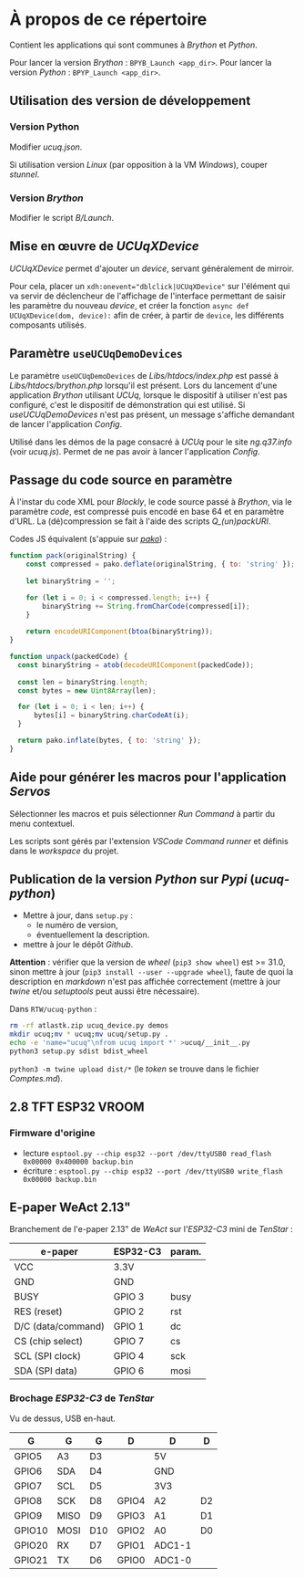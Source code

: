 # À propos de ce répertoire

Contient les applications qui sont communes à *Brython* et *Python*.

Pour lancer la version *Brython* : `BPYB_Launch <app_dir>`.
Pour lancer la version *Python* : `BPYP_Launch <app_dir>`.

## Utilisation des version de développement

### Version Python

Modifier *ucuq.json*.

Si utilisation version *Linux* (par opposition à la VM *Windows*), couper *stunnel*.

### Version *Brython*

Modifier le script *B/Launch*.

## Mise en œuvre de *UCUqXDevice*

*UCUqXDevice* permet d'ajouter un *device*, servant généralement de mirroir.

Pour cela, placer un `xdh:onevent="dblclick|UCUqXDevice"` sur l'élément qui va servir de déclencheur de l'affichage de l'interface permettant de saisir les paramètre du nouveau *device*, et créer la fonction `async def UCUqXDevice(dom, device):` afin de créer, à partir de `device`, les différents composants utilisés.

## Paramètre `useUCUqDemoDevices`

Le paramètre `useUCUqDemoDevices` de *Libs/htdocs/index.php* est passé à *Libs/htdocs/brython.php* lorsqu'il est présent.
Lors du lancement d'une application *Brython* utilisant *UCUq*, lorsque le dispositif à utiliser n'est pas configuré, c'est le dispositif de démonstration qui est utilisé. Si *useUCUqDemoDevices* n'est pas présent, un message s'affiche demandant de lancer l'application *Config*.

Utilisé dans les démos de la page consacré à *UCUq* pour le site *ng.q37.info* (voir *ucuq.js*). Permet de ne pas avoir à lancer l'application *Config*.

## Passage du code source en paramètre

À l'instar du code XML pour *Blockly*, le code source passé à *Brython*, via le paramètre *code*, est compressé puis encodé en base 64 et en paramètre d'URL. La (dé)compression se fait à l'aide des scripts *Q_(un)packURI*.

Codes JS équivalent (s'appuie sur [*pako*](https://cdnjs.com/libraries/pako)) :

```js
function pack(originalString) {
    const compressed = pako.deflate(originalString, { to: 'string' });
    
    let binaryString = '';

    for (let i = 0; i < compressed.length; i++) {
        binaryString += String.fromCharCode(compressed[i]);
    }
    
    return encodeURIComponent(btoa(binaryString));
}

function unpack(packedCode) {
  const binaryString = atob(decodeURIComponent(packedCode));
  
  const len = binaryString.length;
  const bytes = new Uint8Array(len);

  for (let i = 0; i < len; i++) {
      bytes[i] = binaryString.charCodeAt(i);
  }

  return pako.inflate(bytes, { to: 'string' });
}
```

## Aide pour générer les macros pour l'application *Servos*

Sélectionner les macros et puis sélectionner *Run Command* à partir du menu contextuel.

Les scripts sont gérés par l'extension *VSCode* *Command runner* et définis dans le *workspace* du projet.

## Publication de la version *Python* sur *Pypi* (*ucuq-python*)

- Mettre à jour, dans `setup.py` :
  - le numéro de version,
  - éventuellement la description.
- mettre à jour le dépôt *Github*.

**Attention** : vérifier que la version de *wheel* (`pip3 show wheel`) est >= 31.0, sinon mettre à jour (`pip3 install --user --upgrade wheel`), faute de quoi la description en *markdown* n'est pas affichée correctement (mettre à jour *twine* et/ou *setuptools* peut aussi être nécessaire).

Dans `RTW/ucuq-python` :

```bash
rm -rf atlastk.zip ucuq_device.py demos
mkdir ucuq;mv * ucuq;mv ucuq/setup.py .
echo -e 'name="ucuq"\nfrom ucuq import *' >ucuq/__init__.py
python3 setup.py sdist bdist_wheel
```

`python3 -m twine upload dist/*` (le *token* se trouve dans le fichier *Comptes.md*).

## 2.8 TFT ESP32 VROOM

### Firmware d'origine

- lecture `esptool.py --chip esp32 --port /dev/ttyUSB0 read_flash 0x00000 0x400000 backup.bin`
- écriture : `esptool.py --chip esp32 --port /dev/ttyUSB0 write_flash 0x00000 backup.bin`

## E-paper WeAct 2.13"

Branchement de l'e-paper 2.13" de *WeAct* sur l'*ESP32-C3* mini de *TenStar* :

| e-paper | ESP32-C3  | param.
|---|---|---|
| VCC                      | 3.3V                         |
| GND                      | GND                          |
| BUSY                     | GPIO 3                       | busy
| RES (reset)              | GPIO 2                       | rst
| D/C (data/command)       | GPIO 1                       | dc
| CS (chip select)         | GPIO 7                       | cs
| SCL (SPI clock)          | GPIO 4                       | sck
| SDA (SPI data)           | GPIO 6                       | mosi

### Brochage *ESP32-C3* de *TenStar*

Vu de dessus, USB en-haut.

| G | G | G | D | D | D
|---|---|---|---|---|---
| GPIO5 | A3 | D3 | | 5V
| GPIO6 | SDA | D4 | | GND
| GPIO7 | SCL | D5 | | 3V3
| GPIO8 | SCK | D8 | GPIO4 | A2 | D2
| GPIO9 | MISO | D9 | GPIO3 | A1 | D1
| GPIO10 | MOSI | D10 | GPIO2 | A0 | D0
| GPIO20 | RX | D7 | GPIO1 | ADC1-1
| GPIO21 | TX | D6 | GPIO0 | ADC1-0
